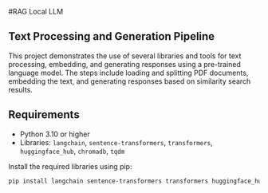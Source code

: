 #RAG Local LLM
## Text Processing and Generation Pipeline

This project demonstrates the use of several libraries and tools for text processing, embedding, and generating responses using a pre-trained language model. The steps include loading and splitting PDF documents, embedding the text, and generating responses based on similarity search results.

## Requirements

- Python 3.10 or higher
- Libraries: `langchain`, `sentence-transformers`, `transformers`, `huggingface_hub`, `chromadb`, `tqdm`

Install the required libraries using pip:

```bash
pip install langchain sentence-transformers transformers huggingface_hub chromadb tqdm
